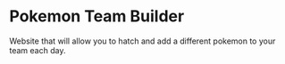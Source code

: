 # Pokemon Team Builder

Website that will allow you to hatch and add a different pokemon to your team each day.